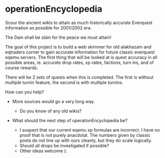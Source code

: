 # operationEncyclopedia
Scour the ancient wikis to attain as much historically accurate Everquest information as possible for 2001/2002 era.

The Dain shall be slain for the peace we must attain!

The goal of this project is to build a web skimmer for old alakhazam and eqtraders corner to gain accurate information for future
classic everquest eqemu servers. The first thing that will be looked at is quest accuracy in all possible areas, ie. accurate drop rates, 
xp rates, factions, turn ins, and of course rewards.

There will be 2 sets of quests when this is completed. The first is without multiple turnin feature, the second is with multiple turnins.

How can you help?

 - More sources would go a very long way.
   - Do you know of any old wikis?

 - What should the next step of operationEncyclopedia be?
   - I suspect that our current eqemu xp formulas are incorrect. I have no proof that is not purely anacdotal. The numbers given by classic posts do not line up with ours cleanly, but they do scale logically.
   - Should all drops be investigated if possible?
   - Other ideas welcome (:
